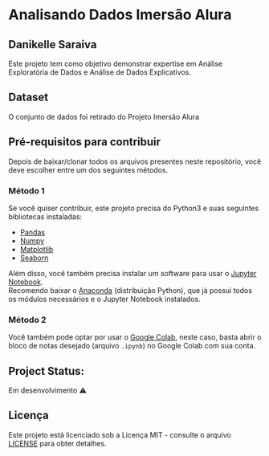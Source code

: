 # Analisando Dados Imersão Alura

## Danikelle Saraiva

Este projeto tem como objetivo demonstrar expertise em Análise Exploratória de Dados e Análise de Dados Explicativos.

## Dataset

O conjunto de dados foi retirado do Projeto Imersão Alura

## Pré-requisitos para contribuir

Depois de baixar/clonar todos os arquivos presentes neste repositório, você deve escolher entre um dos seguintes métodos.

### Método 1
Se você quiser contribuir, este projeto precisa do Python3 e suas seguintes bibliotecas instaladas:

* [Pandas](https://pandas.pydata.org/)
* [Numpy](https://numpy.org/)
* [Matplotlib](https://matplotlib.org/)
* [Seaborn](https://seaborn.pydata.org/)


Além disso, você também precisa instalar um software para usar o [Jupyter Notebook](https://jupyter.org/).  
Recomendo baixar o [Anaconda](https://www.anaconda.com/) (distribuição Python), que já possui todos os módulos necessários e o Jupyter Notebook instalados.

### Método 2
Você também pode optar por usar o [Google Colab](https://colab.research.google.com/), neste caso, basta abrir o bloco de notas desejado (arquivo `.ipynb`) no Google Colab com sua conta.

## Project Status: 

Em desenvolvimento :warning:


## Licença
Este projeto está licenciado sob a Licença MIT - consulte o arquivo [LICENSE](https://github.com/dnksaraiva/drug-discovery-data-analysis/blob/add-license-1/LICENSE) para obter detalhes.


